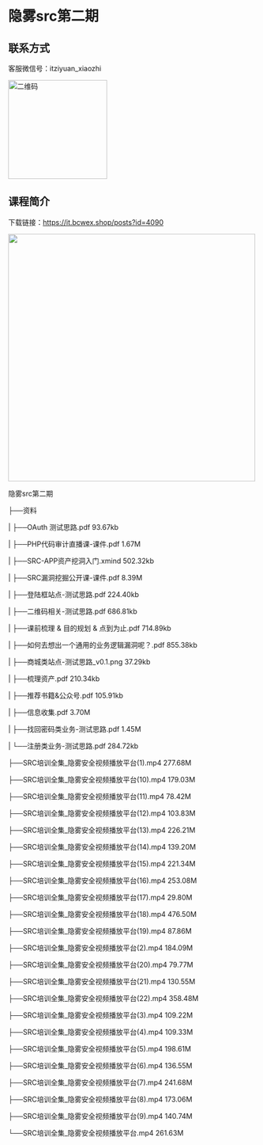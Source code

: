 # 隐雾src第二期

## 联系方式

客服微信号：itziyuan_xiaozhi

<img src="https://ziyuanyun.oss-cn-guangzhou.aliyuncs.com/common/20240614073449/666b82192834a.jpg" width="200" height="200" alt="二维码">

## 课程简介

下载链接：https://it.bcwex.shop/posts?id=4090

<img src="https://ziyuanyun.oss-cn-guangzhou.aliyuncs.com/yun/20240528073022/6655178e3d280.jpg" width="500" alt="">

  隐雾src第二期



 ├──资料

 | ├──OAuth 测试思路.pdf 93.67kb

 | ├──PHP代码审计直播课-课件.pdf 1.67M

 | ├──SRC-APP资产挖洞入门.xmind 502.32kb

 | ├──SRC漏洞挖掘公开课-课件.pdf 8.39M

 | ├──登陆框站点-测试思路.pdf 224.40kb

 | ├──二维码相关-测试思路.pdf 686.81kb

 | ├──课前梳理 &amp; 目的规划 &amp; 点到为止.pdf 714.89kb

 | ├──如何去想出一个通用的业务逻辑漏洞呢？.pdf 855.38kb

 | ├──商城类站点-测试思路_v0.1.png 37.29kb

 | ├──梳理资产.pdf 210.34kb

 | ├──推荐书籍&amp;公众号.pdf 105.91kb

 | ├──信息收集.pdf 3.70M

 | ├──找回密码类业务-测试思路.pdf 1.45M

 | └──注册类业务-测试思路.pdf 284.72kb

 ├──SRC培训全集_隐雾安全视频播放平台(1).mp4 277.68M

 ├──SRC培训全集_隐雾安全视频播放平台(10).mp4 179.03M

 ├──SRC培训全集_隐雾安全视频播放平台(11).mp4 78.42M

 ├──SRC培训全集_隐雾安全视频播放平台(12).mp4 103.83M

 ├──SRC培训全集_隐雾安全视频播放平台(13).mp4 226.21M

 ├──SRC培训全集_隐雾安全视频播放平台(14).mp4 139.20M

 ├──SRC培训全集_隐雾安全视频播放平台(15).mp4 221.34M

 ├──SRC培训全集_隐雾安全视频播放平台(16).mp4 253.08M

 ├──SRC培训全集_隐雾安全视频播放平台(17).mp4 29.80M

 ├──SRC培训全集_隐雾安全视频播放平台(18).mp4 476.50M

 ├──SRC培训全集_隐雾安全视频播放平台(19).mp4 87.86M

 ├──SRC培训全集_隐雾安全视频播放平台(2).mp4 184.09M

 ├──SRC培训全集_隐雾安全视频播放平台(20).mp4 79.77M

 ├──SRC培训全集_隐雾安全视频播放平台(21).mp4 130.55M

 ├──SRC培训全集_隐雾安全视频播放平台(22).mp4 358.48M

 ├──SRC培训全集_隐雾安全视频播放平台(3).mp4 109.22M

 ├──SRC培训全集_隐雾安全视频播放平台(4).mp4 109.33M

 ├──SRC培训全集_隐雾安全视频播放平台(5).mp4 198.61M

 ├──SRC培训全集_隐雾安全视频播放平台(6).mp4 136.55M

 ├──SRC培训全集_隐雾安全视频播放平台(7).mp4 241.68M

 ├──SRC培训全集_隐雾安全视频播放平台(8).mp4 173.06M

 ├──SRC培训全集_隐雾安全视频播放平台(9).mp4 140.74M

 └──SRC培训全集_隐雾安全视频播放平台.mp4 261.63M

  